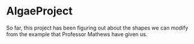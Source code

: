 AlgaeProject
============
So far, this project has been figuring out about the shapes we can modify from the example that 
Professor Mathews have given us.
